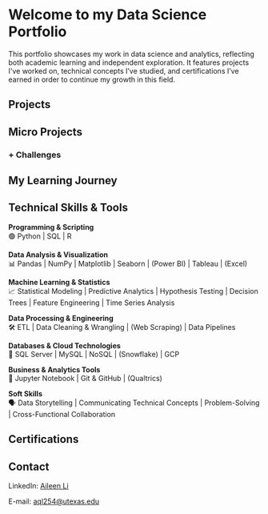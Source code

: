 # Welcome to my Data Science Portfolio
This portfolio showcases my work in data science and analytics, reflecting both academic learning and independent exploration. It features projects I've worked on, technical concepts I’ve studied, and certifications I’ve earned in order to continue my growth in this field.

## Projects
<!--sort by types of projects
End-to-End Projects: Demonstrate the full pipeline from data collection to model deployment.
Data Cleaning & Exploration: Showcases how you handle messy data.
Machine Learning Models: Supervised/unsupervised learning, feature engineering, and model evaluation.
Data Visualization & Storytelling: Effective visualizations to communicate findings.
Real-World Applications: Business-oriented solutions or personal interest topics. -->

## Micro Projects

### + Challenges
<!-- HR, LC coding problems -->

## My Learning Journey

## Technical Skills & Tools
**Programming & Scripting** \
🟢 Python | SQL | R

**Data Analysis & Visualization** \
📊 Pandas | NumPy | Matplotlib | Seaborn | (Power BI) | Tableau | (Excel)

**Machine Learning & Statistics** \
📈 Statistical Modeling | Predictive Analytics | Hypothesis Testing | Decision Trees | Feature Engineering | Time Series Analysis

**Data Processing & Engineering** \
🛠️ ETL | Data Cleaning & Wrangling | (Web Scraping) | Data Pipelines

**Databases & Cloud Technologies** \
💾 SQL Server | MySQL | NoSQL | (Snowflake) | GCP 

**Business & Analytics Tools** \
📝 Jupyter Notebook | Git & GitHub | (Qualtrics)

**Soft Skills** \
🗣️ Data Storytelling | Communicating Technical Concepts | Problem-Solving | Cross-Functional Collaboration

## Certifications
<!--Statistical Methods & Probability.
Data Wrangling & Cleaning Techniques.
Feature Engineering & Model Tuning.
A/B Testing & Experimentation.
Time Series & Forecasting.
Optimization & Business Analytics.

Relevant certificates (Google Data Analytics, AWS, IBM, etc.).
Advanced courses completed (ML, deep learning, analytics). -->








## Contact
<!-- A downloadable resume (PDF)
A contact form or email address
Links to LinkedIn, GitHub, or Kaggle -->

LinkedIn: [Aileen Li](https://www.linkedin.com/in/aileen-li-public/)

E-mail: [aql254@utexas.edu](https://mail.google.com/mail/u/1/#inbox?compose=new)
